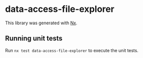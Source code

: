# data-access-file-explorer

This library was generated with [Nx](https://nx.dev).

## Running unit tests

Run `nx test data-access-file-explorer` to execute the unit tests.
